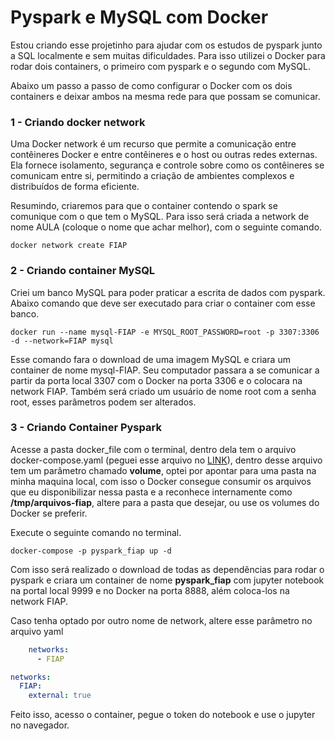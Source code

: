# Pyspark e MySQL com Docker

Estou criando esse projetinho para ajudar com os estudos de pyspark junto a SQL localmente e sem muitas dificuldades. Para isso utilizei o Docker para rodar dois containers, o primeiro com pyspark e o segundo com MySQL.

Abaixo um passo a passo de como configurar o Docker com os dois containers e deixar ambos na mesma rede para que possam se comunicar. 

### 1 - Criando docker network
Uma Docker network é um recurso que permite a comunicação entre contêineres Docker e entre contêineres e o host ou outras redes externas. Ela fornece isolamento, segurança e controle sobre como os contêineres se comunicam entre si, permitindo a criação de ambientes complexos e distribuídos de forma eficiente.

Resumindo, criaremos para que o container contendo o spark se comunique com o que tem o MySQL. Para isso será criada a network de nome AULA (coloque o nome que achar melhor), com o seguinte comando.

```shell
docker network create FIAP
```

### 2 - Criando container MySQL
Criei um banco MySQL para poder praticar a escrita de dados com pyspark. Abaixo comando que deve ser executado para criar o container com esse banco.

```shell
docker run --name mysql-FIAP -e MYSQL_ROOT_PASSWORD=root -p 3307:3306 -d --network=FIAP mysql
```

Esse comando fara o download de uma imagem MySQL e criara um container de nome mysql-FIAP. Seu computador passara a se comunicar a partir da porta local 3307 com o Docker na porta 3306 e o colocara na network FIAP. Também será criado um usuário de nome root com a senha root, esses parâmetros podem ser alterados.

### 3 - Criando Container Pyspark
Acesse a pasta docker_file com o terminal, dentro dela tem o arquivo docker-compose.yaml (peguei esse arquivo no [LINK](https://github.com/ibqn/pyspark-jupyter/blob/master/docker-compose.yaml)), dentro desse arquivo tem um parâmetro chamado **volume**, optei por apontar para uma pasta na minha maquina local, com isso o Docker consegue consumir os arquivos que eu disponibilizar nessa pasta e a reconhece internamente como **/tmp/arquivos-fiap**, altere para a pasta que desejar, ou use os volumes do Docker se preferir.

Execute o seguinte comando no terminal.

```shell
docker-compose -p pyspark_fiap up -d
```

Com isso será realizado o download de todas as dependências para rodar o pyspark e criara um container de nome **pyspark_fiap** com jupyter notebook na portal local 9999 e no Docker na porta 8888, além coloca-los na network FIAP.

Caso tenha optado por outro nome de network, altere esse parâmetro no arquivo yaml

```yaml
    networks:
      - FIAP

networks:
  FIAP:
    external: true
```

Feito isso, acesso o container, pegue o token do notebook e use o jupyter no navegador.
